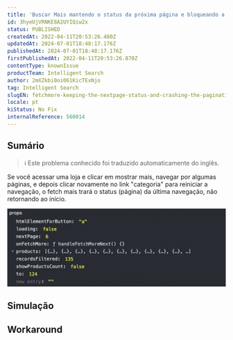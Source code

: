 ```yaml
---
title: 'Buscar Mais mantendo o status da próxima página e bloqueando a paginação'
id: 3hyeUjVRNKE8A2UYIQiw2x
status: PUBLISHED
createdAt: 2022-04-11T20:53:26.480Z
updatedAt: 2024-07-01T18:48:17.176Z
publishedAt: 2024-07-01T18:48:17.176Z
firstPublishedAt: 2022-04-11T20:53:26.870Z
contentType: knownIssue
productTeam: Intelligent Search
author: 2mXZkbi0oi061KicTExNjo
tag: Intelligent Search
slugEN: fetchmore-keeping-the-nextpage-status-and-crashing-the-pagination
locale: pt
kiStatus: No Fix
internalReference: 560014
---
```


## Sumário

>ℹ️ Este problema conhecido foi traduzido automaticamente do inglês.


Se você acessar uma loja e clicar em mostrar mais, navegar por algumas páginas, e depois clicar novamente no link "categoria" para reiniciar a navegação, o fetch mais trará o status (página) da última navegação, não retornando ao início.

 ![](https://raw.githubusercontent.com/vtexdocs/help-center-content/refs/heads/main/docs/pt/known-issues/Intelligent%20Search/buscar-mais-mantendo-o-status-da-proxima-pagina-e-bloqueando-a-paginacao_1.png)


## Simulação



## Workaround



